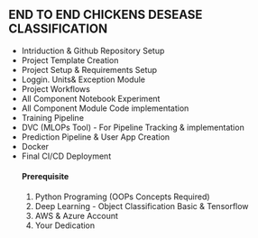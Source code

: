 

## END TO END CHICKENS DESEASE CLASSIFICATION

<ul>
 <li>Intriduction & Github Repository Setup</li>
 <li>Project Template Creation</li>
 <li>Project Setup & Requirements Setup</li>
 <li>Loggin. Units& Exception Module</li>
 <li>Project Workflows</li>
 <li>All Component Notebook Experiment</li>
 <li>All Component Module Code implementation</li>
 <li>Training Pipeline</li>
 <li>DVC (MLOPs Tool) - For Pipeline Tracking & implementation</li>
<li>Prediction Pipeline & User App Creation</li>
<li>Docker</li>
<li>Final CI/CD Deployment</li>
</u>


#### Prerequisite

<ol>
<li>Python Programing (OOPs Concepts Required)</li>
<li>Deep Learning - Object Classification Basic & Tensorflow </li>
<li>AWS & Azure Account</li>
<li>Your Dedication</li>
</ol>